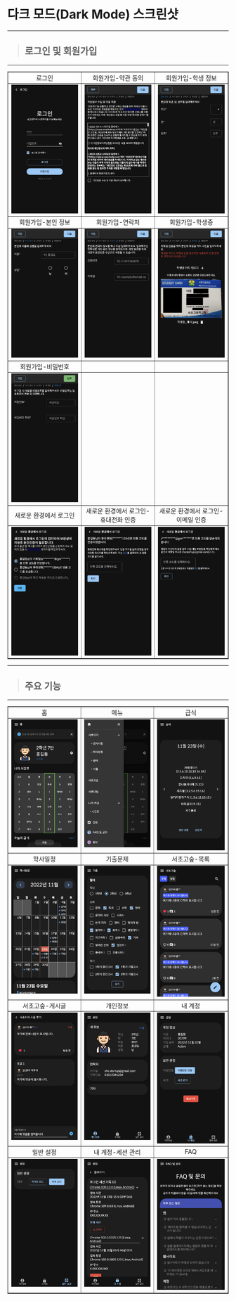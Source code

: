 # 다크 모드(Dark Mode) 스크린샷

---

> ## 로그인 및 회원가입

---

<table border=1>
    <tr>
        <td align="center">로그인</td>
        <td align="center">회원가입-약관 동의</td>
        <td align="center">회원가입-학생 정보</td>
    </tr>
    <tr>
        <td valign="top"><img src="./login.png" alt="로그인" /></td>
        <td valign="top"><img src="./register_privacypolicy.png" alt="회원가입-약관 동의" /></td>
        <td valign="top"><img src="./register_studentInfo.png" alt="회원가입-학생 정보" /></td>
    </tr>
    <tr>
        <td align="center">회원가입-본인 정보</td>
        <td align="center">회원가입-연락처</td>
        <td align="center">회원가입-학생증</td>
    </tr>
    <tr>
        <td valign="top"><img src="./register_userInfo.png" alt="회원가입-본인 정보" /></td>
        <td valign="top"><img src="./register_contactInfo.png" alt="회원가입-연락처" /></td>
        <td valign="top"><img src="./register_studentCard.png" alt="회원가입-학생증" /></td>
    </tr>
    <tr>
        <td align="center">회원가입-비밀번호</td>
        <td></td>
        <td></td>
    </tr>
    <tr>
        <td valign="top"><img src="./register_password.png" alt="비밀번호" /></td>
        <td></td>
        <td></td>
    </tr>
    <tr>
        <td align="center">새로운 환경에서 로그인</td>
        <td align="center">새로운 환경에서 로그인-휴대전화 인증</td>
        <td align="center">새로운 환경에서 로그인-이메일 인증</td>
    </tr>
    <tr>
        <td valign="top"><img src="./session_newLogin.png" alt="새로운 환경에서 로그인" /></td>
        <td valign="top"><img src="./session_newLogin_verifyWithPhone.png" alt="새로운 환경에서 로그인-휴대전화 인증" /></td>
        <td valign="top"><img src="./session_newLogin_verifyWithEmail.png" alt="새로운 환경에서 로그인-이메일 인증" /></td>
    </tr>
</table>

---

> ## 주요 기능

---

<table border=1>
    <tr>
        <td align="center">홈</td>
        <td align="center">메뉴</td>
        <td align="center">급식</td>
    </tr>
    <tr>
        <td valign="top"><img src="./home.png" alt="홈" /></td>
        <td valign="top"><img src="./menu.png" alt="메뉴" /></td>
        <td valign="top"><img src="./lunch.png" alt="급식" /></td>
    </tr>
    <tr>
        <td align="center">학사일정</td>
        <td align="center">기출문제</td>
        <td align="center">서초고숲-목록</td>
    </tr>
    <tr>
        <td valign="top"><img src="./schedule.png" alt="학사일정" /></td>
        <td valign="top"><img src="./exams.png" alt="기출문제"/></td>
        <td valign="top"><img src="./forest_list.png" alt="서초고숲-목록" /></td>
    </tr>
    <tr>
        <td align="center">서초고숲-게시글</td>
        <td align="center">개인정보</td>
        <td align="center">내 계정</td>
    </tr>
    <tr>
        <td valign="top"><img src="./forest_post.png" alt="서초고숲-게시글" /></td>
        <td valign="top"><img src="./settings_user.png" alt="개인정보" /></td>
        <td valign="top"><img src="./settings_myaccount.png" alt="내 계정" /></td>
    </tr>
    <tr>
        <td align="center">일반 설정</td>
        <td align="center">내 계정-세션 관리</td>
        <td align="center">FAQ</td>
    </tr>
    <tr>
        <td valign="top"><img src="./settings_general.png" alt="일반 설정" /></td>
        <td valign="top"><img src="./settings_session.png" alt="내 계정-세션 관리" /></td>        
        <td valign="top"><img src="./faq.png" alt="FAQ" /></td>
    </tr>
</table>

